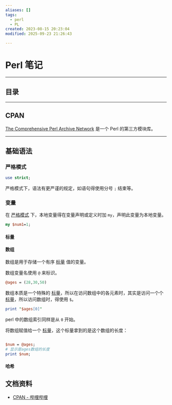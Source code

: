 ```yaml
---
aliases: []
tags:
  - perl
  - PL
created: 2023-08-15 20:23:04 
modified: 2025-09-23 21:26:43

---
```


# Perl 笔记

---

## 目录

---

## CPAN

[The Comprehensive Perl Archive Network](https://www.cpan.org/) 是一个 Perl 的第三方模块库。




---

## 基础语法

### 严格模式

```perl
use strict;
```

严格模式下，语法有更严谨的规定，如语句得使用分号 `;` 结束等。

### 变量

在 [严格模式](#严格模式) 下，本地变量得在变量声明或定义时加 `my`，声明此变量为本地变量。

```perl
my $num1=1;
```

#### 标量

#### 数组

数组是用于存储一个有序 [标量](#标量) 值的变量。

数组变量名使用 `@` 来标识。

```perl
@ages = (28,30,50)
```

数组本质是一个特殊的 [标量](#标量)，所以在访问数组中的各元素时，其实是访问一个个 [标量](#标量)，所以访问数组时，得使用 `$`。

```perl
print "$ages[0]"
```

perl 中的数组索引同样是从 `0` 开始。

将数组赋值给一个 [标量](#标量)，这个标量拿到的是这个数组的长度：
```perl

$num = @ages;
# 显示是ages数组的长度
print $num;
```

#### 哈希

## 文档资料

* [CPAN - 哔哩哔哩](https://www.bilibili.com/read/cv14880480)

